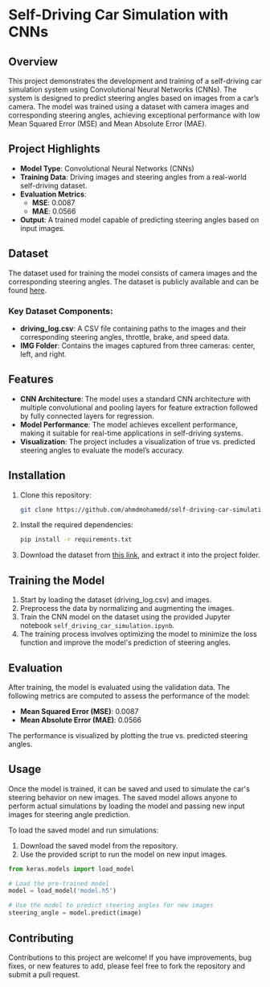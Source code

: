 # Self-Driving Car Simulation with CNNs

## Overview

This project demonstrates the development and training of a self-driving car simulation system using Convolutional Neural Networks (CNNs). The system is designed to predict steering angles based on images from a car’s camera. The model was trained using a dataset with camera images and corresponding steering angles, achieving exceptional performance with low Mean Squared Error (MSE) and Mean Absolute Error (MAE).

## Project Highlights

- **Model Type**: Convolutional Neural Networks (CNNs)
- **Training Data**: Driving images and steering angles from a real-world self-driving dataset.
- **Evaluation Metrics**: 
  - **MSE**: 0.0087
  - **MAE**: 0.0566
- **Output**: A trained model capable of predicting steering angles based on input images.

## Dataset

The dataset used for training the model consists of camera images and the corresponding steering angles. The dataset is publicly available and can be found [here](https://d17h27t6h515a5.cloudfront.net/topher/2016/December/584f6edd_data/data.zip).

### Key Dataset Components:
- **driving_log.csv**: A CSV file containing paths to the images and their corresponding steering angles, throttle, brake, and speed data.
- **IMG Folder**: Contains the images captured from three cameras: center, left, and right.

## Features

- **CNN Architecture**: The model uses a standard CNN architecture with multiple convolutional and pooling layers for feature extraction followed by fully connected layers for regression.
- **Model Performance**: The model achieves excellent performance, making it suitable for real-time applications in self-driving systems.
- **Visualization**: The project includes a visualization of true vs. predicted steering angles to evaluate the model’s accuracy.

## Installation

1. Clone this repository:
   ```bash
   git clone https://github.com/ahmdmohamedd/self-driving-car-simulation.git
   ```

2. Install the required dependencies:
   ```bash
   pip install -r requirements.txt
   ```

3. Download the dataset from [this link](https://d17h27t6h515a5.cloudfront.net/topher/2016/December/584f6edd_data/data.zip), and extract it into the project folder.

## Training the Model

1. Start by loading the dataset (driving_log.csv) and images.
2. Preprocess the data by normalizing and augmenting the images.
3. Train the CNN model on the dataset using the provided Jupyter notebook `self_driving_car_simulation.ipynb`.
4. The training process involves optimizing the model to minimize the loss function and improve the model's prediction of steering angles.

## Evaluation

After training, the model is evaluated using the validation data. The following metrics are computed to assess the performance of the model:

- **Mean Squared Error (MSE)**: 0.0087
- **Mean Absolute Error (MAE)**: 0.0566

The performance is visualized by plotting the true vs. predicted steering angles.

## Usage

Once the model is trained, it can be saved and used to simulate the car's steering behavior on new images. The saved model allows anyone to perform actual simulations by loading the model and passing new input images for steering angle prediction.

To load the saved model and run simulations:

1. Download the saved model from the repository.
2. Use the provided script to run the model on new input images.

```python
from keras.models import load_model

# Load the pre-trained model
model = load_model('model.h5')

# Use the model to predict steering angles for new images
steering_angle = model.predict(image)
```

## Contributing

Contributions to this project are welcome! If you have improvements, bug fixes, or new features to add, please feel free to fork the repository and submit a pull request.
